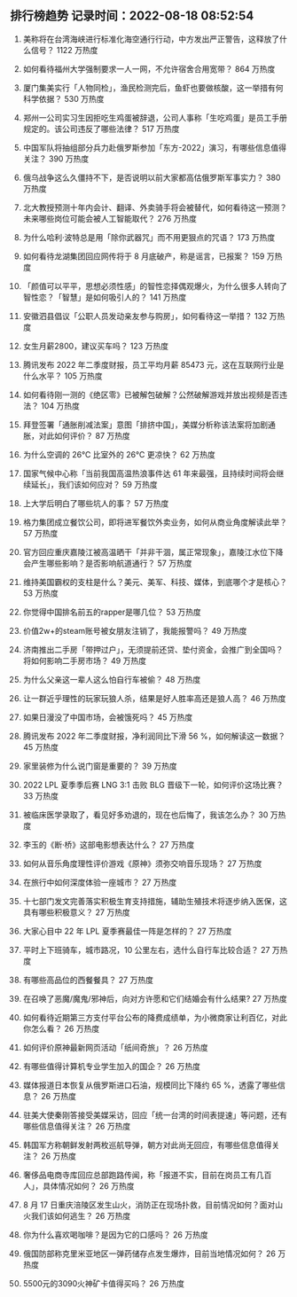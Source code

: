
## 排行榜趋势 记录时间：2022-08-18 08:52:54
  
  1. 美称将在台湾海峡进行标准化海空通行行动，中方发出严正警告，这释放了什么信号？ 1122 万热度
    
  2. 如何看待福州大学强制要求一人一网，不允许宿舍合用宽带？ 864 万热度
    
  3. 厦门集美实行「人物同检」，渔民检测完后，鱼虾也要做核酸，这一举措有何科学依据？ 530 万热度
    
  4. 郑州一公司实习生因拒吃生鸡蛋被辞退，公司人事称「生吃鸡蛋」是员工手册规定的。该公司违反了哪些法律？ 517 万热度
    
  5. 中国军队将抽组部分兵力赴俄罗斯参加「东方-2022」演习，有哪些信息值得关注？ 390 万热度
    
  6. 俄乌战争这么久僵持不下，是否说明以前大家都高估俄罗斯军事实力？ 380 万热度
    
  7. 北大教授预测十年内会计、翻译、外卖骑手将会被替代，如何看待这一预测？未来哪些岗位可能会被人工智能取代？ 276 万热度
    
  8. 为什么哈利·波特总是用「除你武器咒」而不用更狠点的咒语？ 173 万热度
    
  9. 如何看待龙湖集团回应网传将于 8 月底破产，称是谣言，已报案？ 159 万热度
    
  10. 「颜值可以平平，思想必须性感」的智性恋择偶观爆火，为什么很多人转向了智性恋？「智慧」是如何吸引人的？ 141 万热度
    
  11. 安徽泗县倡议「公职人员发动亲友参与购房」，如何看待这一举措？ 132 万热度
    
  12. 女生月薪2800，建议买车吗？ 123 万热度
    
  13. 腾讯发布 2022 年二季度财报，员工平均月薪 85473 元，这在互联网行业是什么水平？ 105 万热度
    
  14. 如何看待刚一测的《绝区零》已被解包破解？公然破解游戏并放出视频是否违法？ 104 万热度
    
  15. 拜登签署「通胀削减法案」意图「排挤中国」，美媒分析称该法案将加剧通胀，对此如何评价？ 87 万热度
    
  16. 为什么空调的 26℃ 比室外的 26℃ 更凉快？ 62 万热度
    
  17. 国家气候中心称「当前我国高温热浪事件达 61 年来最强，且持续时间将会继续延长」，我们该如何应对？ 59 万热度
    
  18. 上大学后明白了哪些坑人的事？ 57 万热度
    
  19. 格力集团成立餐饮公司，即将进军餐饮外卖业务，如何从商业角度解读此举？ 57 万热度
    
  20. 官方回应重庆嘉陵江被高温晒干「并非干涸，属正常现象」，嘉陵江水位下降会产生哪些影响？是否影响航道通行？ 57 万热度
    
  21. 维持美国霸权的支柱是什么？美元、美军、科技、媒体，到底哪个才是核心？ 53 万热度
    
  22. 你觉得中国排名前五的rapper是哪几位？ 53 万热度
    
  23. 价值2w+的steam账号被女朋友注销了，我能报警吗？ 49 万热度
    
  24. 济南推出二手房「带押过户」，无须提前还贷、垫付资金，会推广到全国吗？将如何影响二手房市场？ 49 万热度
    
  25. 为什么父亲这一辈人这么怕自行车被偷？ 48 万热度
    
  26. 让一群近乎理性的玩家玩狼人杀，结果是好人胜率高还是狼人高？ 46 万热度
    
  27. 如果日漫没了中国市场，会被饿死吗？ 45 万热度
    
  28. 腾讯发布 2022 年二季度财报，净利润同比下滑 56 %，如何解读这一数据？ 45 万热度
    
  29. 家里装修为什么说门窗是重要的？ 39 万热度
    
  30. 2022 LPL 夏季季后赛 LNG 3:1 击败 BLG 晋级下一轮，如何评价这场比赛？ 33 万热度
    
  31. 被临床医学录取了，看见好多劝退的，现在也后悔了，我该怎么办？ 30 万热度
    
  32. 李玉的《断·桥》这部电影想表达什么？ 27 万热度
    
  33. 如何从音乐角度理性评价游戏《原神》须弥交响音乐现场？ 27 万热度
    
  34. 在旅行中如何深度体验一座城市？ 27 万热度
    
  35. 十七部门发文完善落实积极生育支持措施，辅助生殖技术将逐步纳入医保，这具有哪些积极意义？ 27 万热度
    
  36. 大家心目中 22 年 LPL 夏季赛最佳一阵是怎样的？ 27 万热度
    
  37. 平时上下班骑车，城市路况，10 公里左右，选什么自行车比较合适？ 27 万热度
    
  38. 有哪些高品位的西餐餐具？ 27 万热度
    
  39. 在召唤了恶魔/魔鬼/邪神后，向对方许愿和它们结婚会有什么结果? 27 万热度
    
  40. 如何看待近期第三方支付平台公布的降费成绩单，为小微商家让利百亿，对此你怎么看？ 26 万热度
    
  41. 如何评价原神最新网页活动「纸间奇旅」？ 26 万热度
    
  42. 有哪些值得计算机专业学生加入的国企？ 26 万热度
    
  43. 媒体报道日本恢复从俄罗斯进口石油，规模同比下降约 65 %，透露了哪些信息？ 26 万热度
    
  44. 驻美大使秦刚答接受美媒采访，回应「统一台湾的时间表提速」等问题，还有哪些信息值得关注？ 26 万热度
    
  45. 韩国军方称朝鲜发射两枚巡航导弹，朝方对此尚无回应，有哪些信息值得关注？ 26 万热度
    
  46. 奢侈品电商寺库回应总部跑路传闻，称「报道不实，目前在岗员工有几百人」，具体情况如何？ 26 万热度
    
  47. 8 月 17 日重庆涪陵区发生山火，消防正在现场扑救，目前情况如何？面对山火我们该如何逃生？ 26 万热度
    
  48. 你为什么喜欢喝咖啡？是因为它的口感吗？ 26 万热度
    
  49. 俄国防部称克里米亚地区一弹药储存点发生爆炸，目前当地情况如何？ 26 万热度
    
  50. 5500元的3090火神矿卡值得买吗？ 26 万热度
    